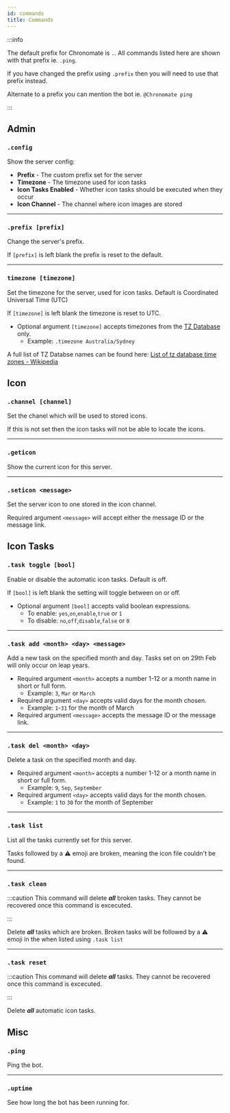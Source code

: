 ```yaml
---
id: commands
title: Commands
---
```


:::info

The default prefix for Chronomate is `.`. All commands listed here are shown with that prefix ie. `.ping`. 

If you have changed the prefix using `.prefix` then you will need to use that prefix instead. 

Alternate to a prefix you can mention the bot ie. `@Chronomate ping`

:::

## Admin

### `.config`
Show the server config:
- **Prefix** - The custom prefix set for the server
- **Timezone** - The timezone used for icon tasks
- **Icon Tasks Enabled** - Whether icon tasks should be executed when they occur
- **Icon Channel** - The channel where icon images are stored

---

### `.prefix [prefix]`
Change the server's prefix.

If `[prefix]` is left blank the prefix is reset to the default.

---

### `timezone [timezone]`
Set the timezone for the server, used for icon tasks. Default is Coordinated Universal Time (UTC)

If `[timezone]` is left blank the timezone is reset to UTC.

- Optional argument `[timezone]` accepts timezones from the [TZ Database](https://en.wikipedia.org/wiki/Tz_database) only. 
    - Example: `.timezone Australia/Sydney`

A full list of TZ Databse names can be found here: [List of tz database time zones - Wikipedia](https://en.wikipedia.org/wiki/List_of_tz_database_time_zones)


## Icon

### `.channel [channel]`
Set the chanel which will be used to stored icons.

If this is not set then the icon tasks will not be able to locate the icons.

---

### `.geticon`
Show the current icon for this server.

---

### `.seticon <message>`
Set the server icon to one stored in the icon channel.

Required argument `<message>` will accept either the message ID or the message link.

## Icon Tasks

### `.task toggle [bool]`
Enable or disable the automatic icon tasks. Default is off.

If `[bool]` is left blank the setting will toggle between on or off.

- Optional argument `[bool]` accepts valid boolean expressions.
    - To enable: `yes`,`on`,`enable`,`true` or `1`
    - To disable: `no`,`off`,`disable`,`false` or `0`

---

### `.task add <month> <day> <message>`
Add a new task on the specified month and day. Tasks set on on 29th Feb will only occur on leap years.

- Required argument `<month>` accepts a number 1-12 or a month name in short or full form. 
    - Example: `3`, `Mar` or `March`
- Required argument `<day>` accepts valid days for the month chosen. 
    - Example: `1`-`31` for the month of March
- Required argument `<message>` accepts the message ID or the message link.

---

### `.task del <month> <day>`
Delete a task on the specified month and day.

- Required argument `<month>` accepts a number 1-12 or a month name in short or full form. 
    - Example: `9`, `Sep`, `September`
- Required argument `<day>` accepts valid days for the month chosen. 
    - Example: `1` to `30` for the month of September

---

### `.task list`
List all the tasks currently set for this server.

Tasks followed by a ⚠ emoji are broken, meaning the icon file couldn't be found.

---

### `.task clean`
:::caution
This command will delete ***all*** broken tasks. They cannot be recovered once this command is excecuted.

:::

Delete ***all*** tasks which are broken. Broken tasks will be followed by a ⚠ emoji in the when listed using `.task list`

---

### `.task reset`
:::caution
This command will delete ***all*** tasks. They cannot be recovered once this command is excecuted.

:::

Delete ***all*** automatic icon tasks.

## Misc

### `.ping`
Ping the bot.

---

### `.uptime`
See how long the bot has been running for.